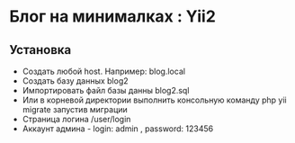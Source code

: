 #  Блог на минималках : Yii2

## Установка
* Создать любой host. Например: blog.local
* Создать базу данных blog2
* Импортировать файл базы данны blog2.sql
* Или в корневой директории выполнить консольную команду
	php yii migrate
запустив миграции
* Страница логина /user/login
* Аккаунт админа - login: admin , password: 123456
